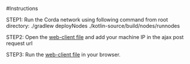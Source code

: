
#Instructions

STEP1: Run the Corda network using following command from root directory:
./gradlew deployNodes
./kotlin-source/build/nodes/runnodes

STEP2: Open the [web-client file](./keys.hmtl) and add your machine IP in the ajax post request url

STEP3: Run the [web-client file](./keys.hmtl) in your browser. 
